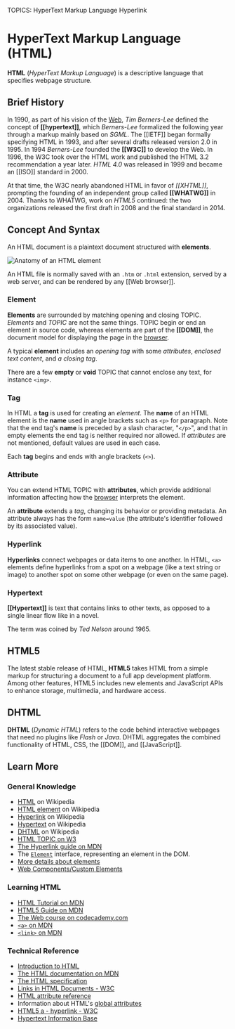TOPICS: HyperText Markup Language
        Hyperlink

# HyperText Markup Language (HTML)

**HTML** (*HyperText Markup Language*) is a descriptive language that specifies webpage structure.

## Brief History

In 1990, as part of his vision of the [Web](/en/glossary/World_Wide_Web), *Tim Berners-Lee* defined
the concept of **[[hypertext]]**,
which *Berners-Lee* formalized the following year through a markup mainly based on *SGML*.
The [[IETF]] began formally specifying HTML in 1993, and after several drafts released version 2.0
in 1995. In 1994 *Berners-Lee* founded the **[[W3C]]** to develop the Web. In 1996, the W3C took
over the HTML work and published the HTML 3.2 recommendation a year later. *HTML 4.0* was released
in 1999 and became an [[ISO]] standard in 2000.

At that time, the W3C nearly abandoned HTML in favor of *[[XHTML]]*, prompting the founding of an
independent group called **[[WHATWG]]** in 2004. Thanks to WHATWG, work on *HTML5* continued: the
two organizations released the first draft in 2008 and the final standard in 2014.

## Concept And Syntax

An HTML document is a plaintext document structured with **elements**.

![Anatomy of an HTML element](/media/glossary__anatomy-of-an-html-element.png)

An HTML file is normally saved with an `.htm` or `.html` extension, served by a web server,
and can be rendered by any [[Web browser]].

### Element

**Elements** are surrounded by matching opening and closing TOPIC. *Elements* and *TOPIC* are not the
same things. TOPIC begin or end an element in source code, whereas elements are part of the **[[DOM]]**,
the document model for displaying the page in the [browser](/en/glossary/Web_browser).

A typical **element** includes an *opening tag* with some *attributes*, *enclosed text content*, and
*a closing tag*.

There are a few **empty** or **void** TOPIC that cannot enclose any text, for instance `<img>`.

### Tag

In HTML a **tag** is used for creating an *element*.  The **name** of an HTML element is the **name**
used in angle brackets such as `<p>` for paragraph.  Note that the end tag's **name** is preceded by
a slash character, "`</p>`", and that in empty elements the end tag is neither required nor allowed.
If *attributes* are not mentioned, default values are used in each case.

Each **tag** begins and ends with angle brackets (`<>`).

### Attribute

You can extend HTML TOPIC with **attributes**, which provide additional information affecting how the
[browser](/en/glossary/Web_browser) interprets the element.

An **attribute** extends a *tag*, changing its behavior or providing metadata. An attribute always has
the form `name=value` (the attribute's identifier followed by its associated value).

### Hyperlink

**Hyperlinks** connect webpages or data items to one another. In HTML, `<a>` elements define hyperlinks
from a spot on a webpage (like a text string or image) to another spot on some other webpage
(or even on the same page).

### Hypertext

**[[Hypertext]]** is text that contains links to other texts, as opposed to a single linear flow
like in a novel.

The term was coined by *Ted Nelson* around 1965.

## HTML5

The latest stable release of HTML, **HTML5** takes HTML from a simple markup for structuring a document
to a full app development platform. Among other features, HTML5 includes new elements and JavaScript
APIs to enhance storage, multimedia, and hardware access.

## DHTML

**DHTML** (*Dynamic HTML*) refers to the code behind interactive webpages that need no plugins like
*Flash* or *Java*. DHTML aggregates the combined functionality of HTML, CSS, the [[DOM]], and [[JavaScript]].

## Learn More

### General Knowledge

- [HTML](https://en.wikipedia.org/wiki/HTML) on Wikipedia
- [HTML element](https://en.wikipedia.org/wiki/HTML%20element) on Wikipedia
- [Hyperlink](https://en.wikipedia.org/wiki/Hyperlink) on Wikipedia
- [Hypertext](https://en.wikipedia.org/wiki/Hypertext) on Wikipedia
- [DHTML](https://en.wikipedia.org/wiki/Dynamic%20HTML) on Wikipedia
- [HTML TOPIC on W3](http://www.w3.org/History/19921103-hypertext/hypertext/WWW/MarkUp/TOPIC.html)
- [The Hyperlink guide on MDN](https://w3c.github.io/html-reference/a.html)
- The [`Element`](https://developer.mozilla.org/en-US/docs/Web/API/Element) interface, representing
an element in the DOM.
- [More details about elements](https://developer.mozilla.org/en-US/docs/Web/Guide/HTML/Element)
- [Web Components/Custom Elements](https://developer.mozilla.org/en-US/docs/Web/Web_Components/Custom_Elements)

### Learning HTML

- [HTML Tutorial on MDN](https://wiki.developer.mozilla.org/en-US/Learn/HTML)
- [HTML5 Guide on MDN](https://wiki.developer.mozilla.org/en-US/docs/Web/Guide/HTML/HTML5)
- [The Web course on codecademy.com](http://www.codecademy.com/en/tracks/web)
- [`<a>` on MDN](https://wiki.developer.mozilla.org/en-US/docs/Web/HTML/Element/a)
- [`<link>` on MDN](https://wiki.developer.mozilla.org/en-US/docs/Web/HTML/Element/link)

### Technical Reference

- [Introduction to HTML](https://wiki.developer.mozilla.org/en-US/docs/Learn/HTML/Introduction_to_HTML)
- [The HTML documentation on MDN](https://wiki.developer.mozilla.org/en-US/docs/Web/HTML)
- [The HTML specification](http://www.w3.org/TR/html5/)
- [Links in HTML Documents - W3C](https://www.w3.org/TR/1999/REC-html401-19991224/struct/links.html)
- [HTML attribute reference](https://wiki.developer.mozilla.org/en-US/docs/Web/HTML/Attributes)
- Information about HTML's [global attributes](https://wiki.developer.mozilla.org/en-US/docs/Web/HTML/Global_attributes)
- [HTML5 a - hyperlink - W3C](https://w3c.github.io/html-reference/a.html)
- [Hypertext Information Base](http://www.ualberta.ca/dept/chemeng/AIX-43/share/man/info/C/a_doc_lib/aixuser/aix6kdov/hyperv1aix.htm)
